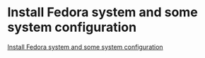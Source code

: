 # Install Fedora system and some system configuration
[Install Fedora system and some system configuration](https://aiwithcloud.com/2022/09/15/install_fedora_system_and_some_system_configuration/)